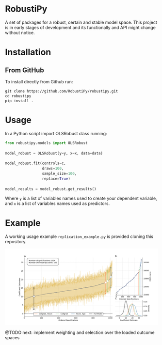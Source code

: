 # RobustiPy

A set of packages for a robust, certain and stable model space.
This project is in early stages of development and its functionally and API might change without notice.

# Installation

## From GitHub

To install directly from Github run:

```
git clone https://github.com/RobustiPy/robustipy.git
cd robustipy
pip install .
```

# Usage

In a Python script import OLSRobust class running:
```python
from robustipy.models import OLSRobust

model_robust = OLSRobust(y=y, x=x, data=data)

model_robust.fit(controls=c,
	             draws=100,
                 sample_size=100,
                 replace=True)

model_results = model_robust.get_results()

```
Where `y` is a list of variables names used to create your dependent variable, and `x` is a list of variables names used as predictors.

# Example

A working usage example `replication_example.py` is provided cloning this repository.

![Union dataset example](./figures/union_example/union_curve.png)


@TODO next: implement weighting and selection over the loaded outcome spaces
